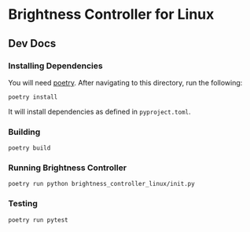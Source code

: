 # Brightness Controller for Linux

## Dev Docs

### Installing Dependencies
You will need [poetry](https://python-poetry.org/docs/#installation). After navigating to this directory, run the following:

```
poetry install
```

It will install dependencies as defined in `pyproject.toml`.


### Building

```
poetry build
```

### Running Brightness Controller

```
poetry run python brightness_controller_linux/init.py
```

### Testing

```
poetry run pytest
```
